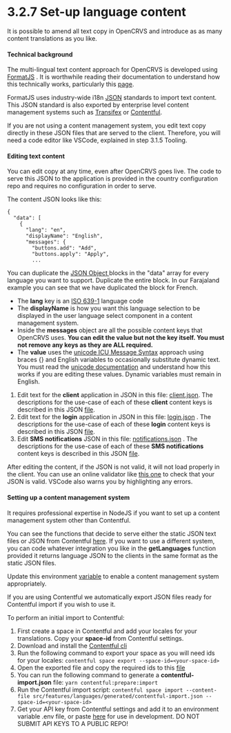 # 3.2.7 Set-up language content

It is possible to amend all text copy in OpenCRVS and introduce as as many content translations as you like.

#### **Technical background**

The multi-lingual text content approach for OpenCRVS is developed using [FormatJS](https://formatjs.io/) .  It is worthwhile reading their documentation to understand how this technically works, particularly this [page](https://formatjs.io/docs/core-concepts/basic-internationalization-principles).

FormatJS uses industry-wide i18n [JSON](https://en.wikipedia.org/wiki/JSON) standards to import text content.  This JSON standard is also exported by enterprise level content management systems such as [Transifex](https://www.transifex.com/) or [Contentful](https://www.contentful.com/). &#x20;

If you are not using a content management system, you edit text copy directly in these JSON files that are served to the client. Therefore, you will need a code editor like VSCode, explained in step 3.1.5 Tooling.

#### **Editing text content**

You can edit copy at any time, even after OpenCRVS goes live.  The code to serve this JSON to the application is provided in the country configuration repo and requires no configuration in order to serve. &#x20;

The content JSON looks like this:

```
{
  "data": [
    {
      "lang": "en",
      "displayName": "English",
      "messages": {
        "buttons.add": "Add",
        "buttons.apply": "Apply",
        ...
```

You can duplicate the [JSON Object ](https://www.w3schools.com/js/js\_json\_objects.asp)blocks in the "data" array for every language you want to support.  Duplicate the entire block.  In our Farajaland example you can see that we have duplicated the block for French.

* The **lang** key is an [ISO 639-1](https://en.wikipedia.org/wiki/List\_of\_ISO\_639-1\_codes) language code
* The **displayName** is how you want this language selection to be displayed in the user language select component in a content management system.
* Inside the **messages** object are all the possible content keys that OpenCRVS uses.  **You can edit the value but not the key itself.  You must not remove any keys as they are ALL required.**
* The **value** uses the [unicode ICU Message Syntax](https://unicode-org.github.io/icu/userguide/format\_parse/messages/) approach using braces {} and English variables to occasionally substitute dynamic text.  You must read the [unicode documentation](https://unicode-org.github.io/icu/userguide/format\_parse/messages/) and understand how this works if you are editing these values.  Dynamic variables must remain in English.

1. Edit text for the **client** application in JSON in this file:  [client.json](https://github.com/opencrvs/opencrvs-farajaland/blob/master/src/features/languages/generated/client/client.json).  The descriptions for the use-case of each of these **client** content keys is described in this JSON [file](https://github.com/opencrvs/opencrvs-farajaland/blob/master/src/features/languages/generated/client/descriptions.json).
2. Edit text for the **login** application in JSON in this file: [login.json](https://github.com/opencrvs/opencrvs-farajaland/blob/master/src/features/languages/generated/login/login.json) . The descriptions for the use-case of each of these **login** content keys is described in this JSON [file](https://github.com/opencrvs/opencrvs-farajaland/blob/master/src/features/languages/generated/login/descriptions.json).
3. Edit **SMS notifications** JSON in this file: [notifications.json](https://github.com/opencrvs/opencrvs-farajaland/blob/master/src/features/languages/generated/notification/notification.json) . The descriptions for the use-case of each of these **SMS notifications** content keys is described in this JSON [file](https://github.com/opencrvs/opencrvs-farajaland/blob/master/src/features/languages/generated/notification/descriptions.json).

After editing the content, if the JSON is not valid, it will not load properly in the client.   You can use an online validator like [this one](https://jsonlint.com/) to check that your JSON is valid.  VSCode also warns you by highlighting any errors.

#### **Setting up a content management system**

It requires professional expertise in NodeJS if you want to set up a content management system other than Contentful. &#x20;

You can see the functions that decide to serve either the static JSON text files or JSON from Contentful [here](https://github.com/opencrvs/opencrvs-farajaland/blob/21bebbe0e05bc7d926e57c2009f5792618045e8a/src/features/languages/service/service.ts#L80).  If you want to use a different system, you can code whatever integration you like in the **getLanguages** function provided it returns language JSON to the clients in the same format as the static JSON files.

Update this environment [variable](https://github.com/opencrvs/opencrvs-farajaland/blob/21bebbe0e05bc7d926e57c2009f5792618045e8a/src/constants.ts#L81) to enable a content management system appropriately.

If you are using Contentful we automatically export JSON files ready for Contentful import if you wish to use it.

To perform an initial import to Contentful:

1. First create a space in Contentful and add your locales for your translations. Copy your **space-id** from Contentful settings.
2. Download and install the [Contentful cli](https://github.com/contentful/contentful-cli)
3. Run the following command to export your space as you will need ids for your locales: `contentful space export --space-id=<your-space-id>`
4. Open the exported file and copy the required ids to this [file](https://github.com/opencrvs/opencrvs-farajaland/blob/master/src/features/languages/scripts/constants.ts)
5. You can run the following command to generate a **contentful-import.json** file: `yarn contentful:prepare:import`
6. Run the Contentful import script: `contentful space import --content-file src/features/languages/generated/contentful-import.json --space-id=<your-space-id>`
7. Get your API key from Contentful settings and add it to an environment variable .env file, or paste [here](https://github.com/opencrvs/opencrvs-farajaland/blob/21bebbe0e05bc7d926e57c2009f5792618045e8a/src/constants.ts#L76) for use in development. DO NOT SUBMIT API KEYS TO A PUBLIC REPO!
